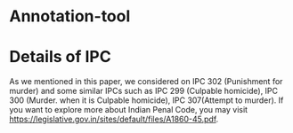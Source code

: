 # Annotation-tool
# Details of IPC
As we mentioned in this paper, we considered on IPC 302 (Punishment for murder) and some similar IPCs such as IPC 299 (Culpable homicide), IPC 300 (Murder. when it is Culpable homicide), IPC 307(Attempt to murder). If you want to explore more about Indian Penal Code, you may visit https://legislative.gov.in/sites/default/files/A1860-45.pdf. 
